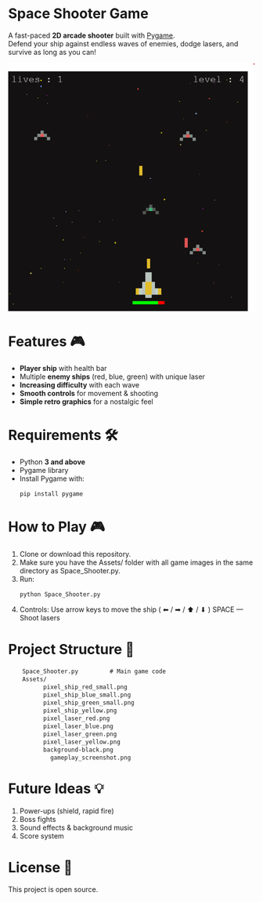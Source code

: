 # Space Shooter Game
  A fast-paced **2D arcade shooter** built with [Pygame](https://www.pygame.org/).  
  Defend your ship against endless waves of enemies, dodge lasers, and survive as long as you can!
  
  ![Gameplay Screenshot](Assets/gameplay_screenshot.png)
  
# Features 🎮 
  - **Player ship** with health bar
  - Multiple **enemy ships** (red, blue, green) with unique laser
  - **Increasing difficulty** with each wave
  - **Smooth controls** for movement & shooting
  - **Simple retro graphics** for a nostalgic feel

# Requirements 🛠
  - Python **3 and above**
  - Pygame library
  - Install Pygame with:
    ```bash
    pip install pygame
    ```
  
# How to Play 🎮
  1)  Clone or download this repository.
  2)  Make sure you have the Assets/ folder with all game images in the same directory as Space_Shooter.py.
  3)  Run:
       ```bash
       python Space_Shooter.py
       ```
  4)  Controls:
       Use arrow keys to move the ship ( ⬅ / ➡ / ⬆ / ⬇ )
       SPACE — Shoot lasers
      
# Project Structure 📂 
		Space_Shooter.py         # Main game code
		Assets/							
			  pixel_ship_red_small.png
			  pixel_ship_blue_small.png
			  pixel_ship_green_small.png
			  pixel_ship_yellow.png
			  pixel_laser_red.png
			  pixel_laser_blue.png
			  pixel_laser_green.png
			  pixel_laser_yellow.png
			  background-black.png
		 		gameplay_screenshot.png
		 
# Future Ideas 💡
  1)  Power-ups (shield, rapid fire)
  2)  Boss fights
  3)  Sound effects & background music
  4)  Score system

# License 📜 
  This project is open source.
